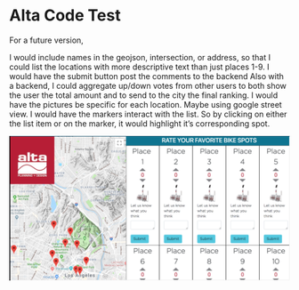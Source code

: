 # Alta Code Test

For a future version,

I would include names in the geojson, intersection, or address, so that I could list the locations with more descriptive text than just places 1-9.
I would have the submit button post the comments to the backend
Also with a backend, I could aggregate up/down votes from other users to both show the user the total amount and to send to the city the final ranking.
I would have the pictures be specific for each location. Maybe using google street view.
I would have the markers interact with the list. So by clicking on either the list item or on the marker, it would highlight it’s corresponding spot.


![Alt text](lib/screenshot.png "Screenshot")
